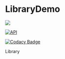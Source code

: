 # LibraryDemo

[![](https://jitpack.io/v/qq634421026/LibraryDemo.svg)](https://jitpack.io/#qq634421026/LibraryDemo)

[![API](https://img.shields.io/badge/API-10%2B-brightgreen.svg?style=flat)](https://android-arsenal.com/api?level=10)

[![Codacy Badge](https://api.codacy.com/project/badge/Grade/2e811c848f7e42b087db344b7c083c9a)](https://www.codacy.com/app/qq634421026/LibraryDemo?utm_source=github.com&amp;utm_medium=referral&amp;utm_content=qq634421026/LibraryDemo&amp;utm_campaign=Badge_Grade)


Library
